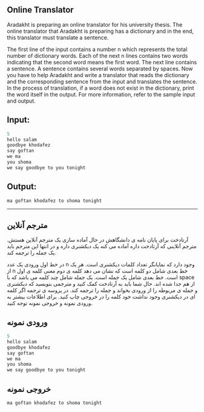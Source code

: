 ## Online Translator

Aradakht is preparing an online translator for his university thesis. The online translator that Aradakht is preparing has a dictionary and in the end, this translator must translate a sentence.

The first line of the input contains a number n which represents the total number of dictionary words. Each of the next n lines contains two words indicating that the second word means the first word. The next line contains a sentence. A sentence contains several words separated by spaces. Now you have to help Aradakht and write a translator that reads the dictionary and the corresponding sentence from the input and translates the sentence. In the process of translation, if a word does not exist in the dictionary, print the word itself in the output. For more information, refer to the sample input and output.

## Input:
```python
5
hello salam
goodbye khodafez
say goftan
we ma
you shoma
we say goodbye to you tonight
```

## Output:
```python
ma goftan khodafez to shoma tonight
```

------------------------------------------------------------------------------
## مترجم آنلاین

آرتادخت برای پایان نامه ی دانشگاهش در حال آماده سازی یک مترجم آنلاین هستش. مترجم آنلاینی که آرتادخت داره آماده می کنه یک دیکشنری داره و در انتها این مترجم باید یک جمله را ترجمه کند.

در خط اول ورودی یک عدد n وجود دارد که نمایانگر تعداد کلمات دیکشنری است. هر یک از n خط بعدی شامل دو کلمه است که نشان می دهد کلمه ی دوم معنی کلمه ی اول است. خط بعدی شامل یک جمله است. یک جمله شامل چند کلمه می باشد که با space از هم جدا شده اند. حال شما باید به آرتادخت کمک کنید و مترجمی بنویسید که دیکشنری و جمله ی مربوطه را از ورودی بخواند و جمله را ترجمه کند. در پروسه ی ترجمه اگر کلمه ای در دیکشنری وجود نداشت خود کلمه را در خروجی چاپ کنید. برای اطلاعات بیشتر به ورودی نمونه و خروجی نمونه توجه کنید.

## ورودی نمونه
```python
5
hello salam
goodbye khodafez
say goftan
we ma
you shoma
we say goodbye to you tonight
```
## خروجی نمونه
```python
ma goftan khodafez to shoma tonight
```
